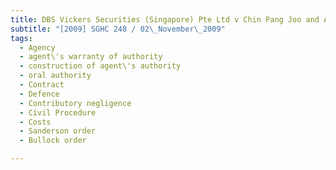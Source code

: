 ```yaml
---
title: DBS Vickers Securities (Singapore) Pte Ltd v Chin Pang Joo and Another
subtitle: "[2009] SGHC 248 / 02\_November\_2009"
tags:
  - Agency
  - agent\'s warranty of authority
  - construction of agent\'s authority
  - oral authority
  - Contract
  - Defence
  - Contributory negligence
  - Civil Procedure
  - Costs
  - Sanderson order
  - Bullock order

---
```


